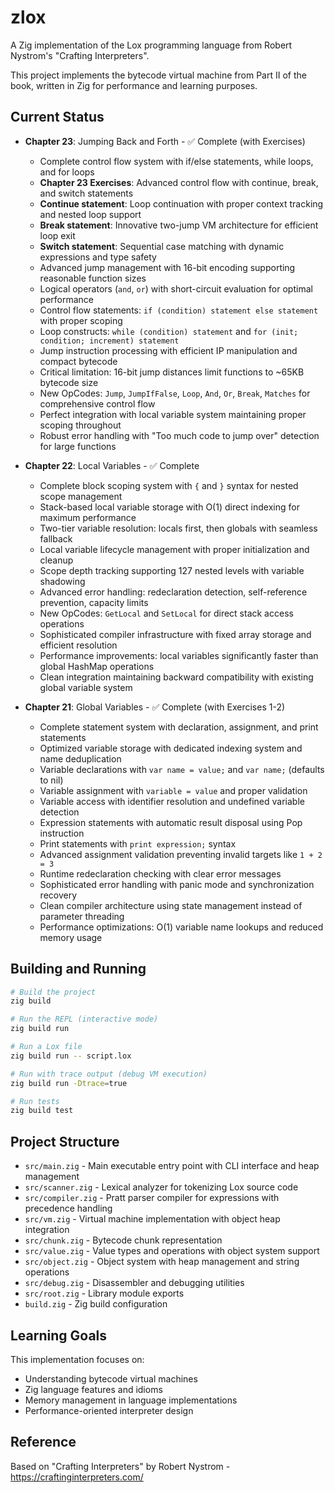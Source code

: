 # zlox

A Zig implementation of the Lox programming language from Robert Nystrom's "Crafting Interpreters".

This project implements the bytecode virtual machine from Part II of the book, written in Zig for performance and learning purposes.

## Current Status

- **Chapter 23**: Jumping Back and Forth - ✅ Complete (with Exercises)
  - Complete control flow system with if/else statements, while loops, and for loops
  - **Chapter 23 Exercises**: Advanced control flow with continue, break, and switch statements
  - **Continue statement**: Loop continuation with proper context tracking and nested loop support
  - **Break statement**: Innovative two-jump VM architecture for efficient loop exit
  - **Switch statement**: Sequential case matching with dynamic expressions and type safety
  - Advanced jump management with 16-bit encoding supporting reasonable function sizes
  - Logical operators (`and`, `or`) with short-circuit evaluation for optimal performance
  - Control flow statements: `if (condition) statement else statement` with proper scoping
  - Loop constructs: `while (condition) statement` and `for (init; condition; increment) statement`
  - Jump instruction processing with efficient IP manipulation and compact bytecode
  - Critical limitation: 16-bit jump distances limit functions to ~65KB bytecode size
  - New OpCodes: `Jump`, `JumpIfFalse`, `Loop`, `And`, `Or`, `Break`, `Matches` for comprehensive control flow
  - Perfect integration with local variable system maintaining proper scoping throughout
  - Robust error handling with "Too much code to jump over" detection for large functions

- **Chapter 22**: Local Variables - ✅ Complete
  - Complete block scoping system with `{` and `}` syntax for nested scope management
  - Stack-based local variable storage with O(1) direct indexing for maximum performance
  - Two-tier variable resolution: locals first, then globals with seamless fallback
  - Local variable lifecycle management with proper initialization and cleanup
  - Scope depth tracking supporting 127 nested levels with variable shadowing
  - Advanced error handling: redeclaration detection, self-reference prevention, capacity limits
  - New OpCodes: `GetLocal` and `SetLocal` for direct stack access operations
  - Sophisticated compiler infrastructure with fixed array storage and efficient resolution
  - Performance improvements: local variables significantly faster than global HashMap operations
  - Clean integration maintaining backward compatibility with existing global variable system

- **Chapter 21**: Global Variables - ✅ Complete (with Exercises 1-2)
  - Complete statement system with declaration, assignment, and print statements
  - Optimized variable storage with dedicated indexing system and name deduplication
  - Variable declarations with `var name = value;` and `var name;` (defaults to nil)
  - Variable assignment with `variable = value` and proper validation
  - Variable access with identifier resolution and undefined variable detection
  - Expression statements with automatic result disposal using Pop instruction
  - Print statements with `print expression;` syntax
  - Advanced assignment validation preventing invalid targets like `1 + 2 = 3`
  - Runtime redeclaration checking with clear error messages
  - Sophisticated error handling with panic mode and synchronization recovery
  - Clean compiler architecture using state management instead of parameter threading
  - Performance optimizations: O(1) variable name lookups and reduced memory usage

## Building and Running

```bash
# Build the project
zig build

# Run the REPL (interactive mode)
zig build run

# Run a Lox file
zig build run -- script.lox

# Run with trace output (debug VM execution)
zig build run -Dtrace=true

# Run tests
zig build test
```

## Project Structure

- `src/main.zig` - Main executable entry point with CLI interface and heap management
- `src/scanner.zig` - Lexical analyzer for tokenizing Lox source code
- `src/compiler.zig` - Pratt parser compiler for expressions with precedence handling
- `src/vm.zig` - Virtual machine implementation with object heap integration
- `src/chunk.zig` - Bytecode chunk representation
- `src/value.zig` - Value types and operations with object system support
- `src/object.zig` - Object system with heap management and string operations
- `src/debug.zig` - Disassembler and debugging utilities
- `src/root.zig` - Library module exports
- `build.zig` - Zig build configuration

## Learning Goals

This implementation focuses on:
- Understanding bytecode virtual machines
- Zig language features and idioms
- Memory management in language implementations
- Performance-oriented interpreter design

## Reference

Based on "Crafting Interpreters" by Robert Nystrom - https://craftinginterpreters.com/